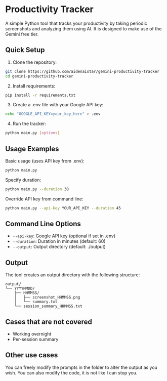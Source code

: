 # Productivity Tracker

A simple Python tool that tracks your productivity by taking periodic screenshots and analyzing them using AI.
It is designed to make use of the Gemini free tier.

## Quick Setup

1. Clone the repository:
```bash
git clone https://github.com/aidenaistar/gemini-productivity-tracker
cd gemini-productivity-tracker
```

2. Install requirements:
```bash
pip install -r requirements.txt
```

3. Create a .env file with your Google API key:
```bash
echo "GOOGLE_API_KEY=your_key_here" > .env
```

4. Run the tracker:
```bash
python main.py [options]
```

## Usage Examples

Basic usage (uses API key from .env):
```bash
python main.py
```

Specify duration:
```bash
python main.py --duration 30
```

Override API key from command line:
```bash
python main.py --api-key YOUR_API_KEY --duration 45
```

## Command Line Options

- `--api-key`: Google API key (optional if set in .env)
- `--duration`: Duration in minutes (default: 60)
- `--output`: Output directory (default: ./output)

## Output

The tool creates an output directory with the following structure:

```
output/
└── YYYYMMDD/
    ├── HHMMSS/
    │   ├── screenshot_HHMMSS.png
    │   └── summary.txt
    └── session_summary_HHMMSS.txt
```

## Cases that are not covered
- Working overnight
- Per-session summary

## Other use cases
You can freely modify the prompts in the folder to alter the output as you wish. You can also modify the code, it is not like I can stop you.